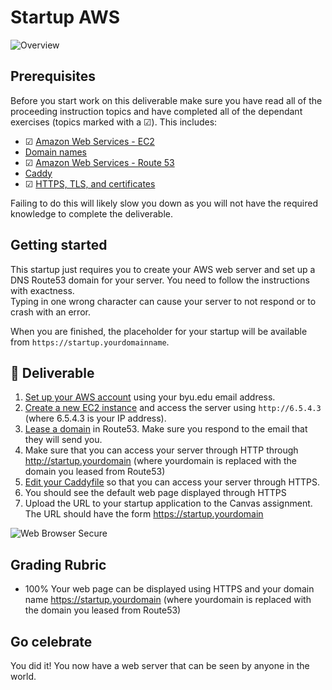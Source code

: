 # Startup AWS

![Overview](../../technologies.png)

## Prerequisites

Before you start work on this deliverable make sure you have read all of the proceeding instruction topics and have completed all of the dependant exercises (topics marked with a ☑). This includes:

- ☑ [Amazon Web Services - EC2](../amazonWebServicesEc2/amazonWebServicesEc2.md)
- [Domain names](../domainNames/domainNames.md)
- ☑ [Amazon Web Services - Route 53](../amazonWebServicesRoute53/amazonWebServicesRoute53.md)
- [Caddy](../caddy/caddy.md)
- ☑ [HTTPS, TLS, and certificates](../https/https.md)

Failing to do this will likely slow you down as you will not have the required knowledge to complete the deliverable.

## Getting started

This startup just requires you to create your AWS web server and set up a DNS Route53 domain for your server.
You need to follow the instructions with exactness.  
Typing in one wrong character can cause your server to not respond or to crash with an error.

When you are finished, the placeholder for your startup will be available from `https://startup.yourdomainname`.

## 🦄 Deliverable

1. [Set up your AWS account](../../essentials/awsAccount/awsAccount.md) using your byu.edu email address.
1. [Create a new EC2 instance](../amazonWebServicesEc2/amazonWebServicesEc2.md) and access the server using `http://6.5.4.3` (where 6.5.4.3 is your IP address).
1. [Lease a domain](../amazonWebServicesRoute53/amazonWebServicesRoute53.md) in Route53. Make sure you respond to the email that they will send you.
1. Make sure that you can access your server through HTTP through http://startup.yourdomain (where yourdomain is replaced with the domain you leased from Route53)
1. [Edit your Caddyfile](../https/https.md) so that you can access your server through HTTPS.
1. You should see the default web page displayed through HTTPS
1. Upload the URL to your startup application to the Canvas assignment. The URL should have the form https://startup.yourdomain

![Web Browser Secure](../https/webServerBrowserSecure.png)

## Grading Rubric

- 100% Your web page can be displayed using HTTPS and your domain name https://startup.yourdomain (where yourdomain is replaced with the domain you leased from Route53)

## Go celebrate

You did it! You now have a web server that can be seen by anyone in the world.
